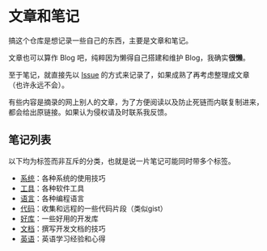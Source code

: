 # 文章和笔记

搞这个仓库是想记录一些自己的东西，主要是文章和笔记。

文章也可以算作 Blog 吧，纯粹因为懒得自己搭建和维护 Blog，我确实**很懒**。

至于笔记，就直接先以 [Issue](https://github.com/chen3feng/article/issues) 的方式来记录了，如果成熟了再考虑整理成文章（也许永远不会）。

有些内容是摘录的网上别人的文章，为了方便阅读以及防止死链而内联复制进来，都会给出原链接。如果认为侵权请及时联系我反馈。

## 笔记列表

以下均为标签而非互斥的分类，也就是说一片笔记可能同时带多个标签。

- [系统](https://github.com/chen3feng/article/issues?q=label%3Atype%3Asystem)：各种系统的使用技巧
- [工具](https://github.com/chen3feng/article/issues?q=label%3Atype%3Atool)：各种软件工具
- [语言](https://github.com/chen3feng/article/issues?q=label%3Atype%3Alang)：各种编程语言
- [代码](https://github.com/chen3feng/article/issues?q=label%3Atype%3Acode)：收集和远程的一些代码片段（类似gist）
- [好库](https://github.com/chen3feng/article/issues?q=label%3Atype%3Alibrary)：一些好用的开发库
- [文档](https://github.com/chen3feng/article/issues?q=label%3Adocumentation)：撰写开发文档的技巧
- [英语](https://github.com/chen3feng/article/issues?q=label%3Atype%3Aenglish)：英语学习经验和心得
